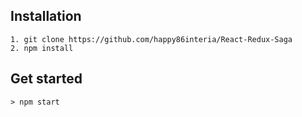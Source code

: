 
## Installation

```
1. git clone https://github.com/happy86interia/React-Redux-Saga
2. npm install
```

## Get started

```
> npm start
```
